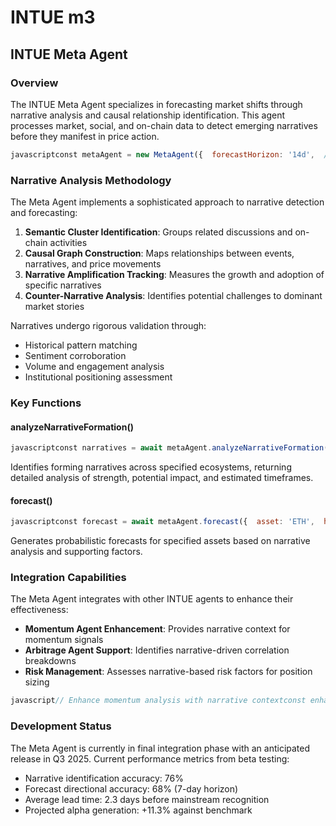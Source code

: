 # INTUE m3

## INTUE Meta Agent

### Overview

The INTUE Meta Agent specializes in forecasting market shifts through narrative analysis and causal relationship identification. This agent processes market, social, and on-chain data to detect emerging narratives before they manifest in price action.

```javascript
javascriptconst metaAgent = new MetaAgent({  forecastHorizon: '14d',  // Forecasting window  narrativeThreshold: 0.65,  // Minimum confidence for narrative identification  causationAnalysis: true,  // Enable causal relationship modeling  temporalResolution: '4h'  // Analysis granularity});
```

### Narrative Analysis Methodology

The Meta Agent implements a sophisticated approach to narrative detection and forecasting:

1. **Semantic Cluster Identification**: Groups related discussions and on-chain activities
2. **Causal Graph Construction**: Maps relationships between events, narratives, and price movements
3. **Narrative Amplification Tracking**: Measures the growth and adoption of specific narratives
4. **Counter-Narrative Analysis**: Identifies potential challenges to dominant market stories

Narratives undergo rigorous validation through:

* Historical pattern matching
* Sentiment corroboration
* Volume and engagement analysis
* Institutional positioning assessment

### Key Functions

#### analyzeNarrativeFormation()

```javascript
javascriptconst narratives = await metaAgent.analyzeNarrativeFormation({  ecosystems: ['ai', 'layer1', 'gaming'],  minimumStrength: 0.6,  emergingOnly: true,  includeCounterNarratives: true});
```

Identifies forming narratives across specified ecosystems, returning detailed analysis of strength, potential impact, and estimated timeframes.

#### forecast()

```javascript
javascriptconst forecast = await metaAgent.forecast({  asset: 'ETH',  horizon: '7d',  confidenceInterval: 0.9,  factors: ['narrative', 'technical', 'onchain', 'macro']});
```

Generates probabilistic forecasts for specified assets based on narrative analysis and supporting factors.

### Integration Capabilities

The Meta Agent integrates with other INTUE agents to enhance their effectiveness:

* **Momentum Agent Enhancement**: Provides narrative context for momentum signals
* **Arbitrage Agent Support**: Identifies narrative-driven correlation breakdowns
* **Risk Management**: Assesses narrative-based risk factors for position sizing

```javascript
javascript// Enhance momentum analysis with narrative contextconst enhancedSignals = await metaAgent.enhanceMomentumSignals({  signals: momentumSignals,  narrativeAlignment: true,  counterNarrativeRisk: true});
```

### Development Status

The Meta Agent is currently in final integration phase with an anticipated release in Q3 2025. Current performance metrics from beta testing:

* Narrative identification accuracy: 76%
* Forecast directional accuracy: 68% (7-day horizon)
* Average lead time: 2.3 days before mainstream recognition
* Projected alpha generation: +11.3% against benchmark

